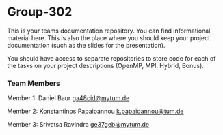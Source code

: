 # Group-302

This is your teams documentation repository. 
You can find informational material here. 
This is also the place where you should keep your project documentation (such as the slides for the presentation).

You should have access to separate repositories to store code for each of the tasks on your project descriptions (OpenMP, MPI, Hybrid, Bonus).

### Team Members

Member 1: Daniel Baur <ga48cid@mytum.de>

Member 2: Konstantinos Papaioannou <k.papaioannou@tum.de>

Member 3: Srivatsa Ravindra <ge37geb@mytum.de>
